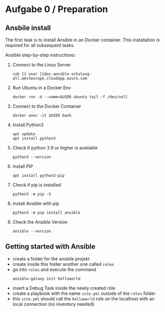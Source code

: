 # Aufgabe 0 / Preparation
## Ansbile install

The first task is to install Ansible in an Docker container.
This installation is required for all subsequent tasks.

Ansible step-by-step instructions:

1. Connect to the Linux Server
    ```
	ssh {{ user }}@oc-ansible-schulung-all.westeurope.cloudapp.azure.com
    ```
2. Run Ubuntu in a Docker Env
    ```
	docker run -d --name=$USER ubuntu tail -f /dev/null
    ```
3. Connect to the Docker Container
    ```
	docker exec -it $USER bash
    ```
4. Install Python3
    ```
	apt update
    apt install python3
    ```
5. Check if python 3.9 or higher is available
    ```
	python3 --version
    ```
6. Install PIP
    ```
	apt install python3-pip
    ```
7. Check if pip is installed
    ```
	python3 -m pip -V
    ```
8. Install Ansible with pip
    ```
	python3 -m pip install ansible
    ```
9.  Check the Ansible Version
    ```
	ansible --version
    ```


## Getting started with Ansible

* create a folder for the ansbile projekt
* create inside this folder another one called `roles`
* go into `roles` and execute the command
  ```
  ansible-galaxy init helloworld
  ```
* insert a Debug Task inside the newly created role
* create a playbook with the name `site.yml` outside of the `roles` folder
* this `site.yml` should call the `helloworld` role on the localhost with an local connection (no inventory needed)
